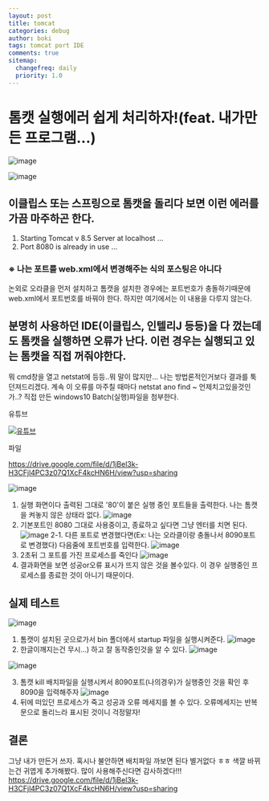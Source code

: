```yaml
---
layout: post
title: tomcat
categories: debug
author: boki
tags: tomcat port IDE
comments: true
sitemap:
  changefreq: daily
  priority: 1.0
---
```


# 톰캣 실행에러 쉽게 처리하자!(feat. 내가만든 프로그램...)

![image](https://user-images.githubusercontent.com/39071798/106701330-d0573300-6629-11eb-810e-4b100bcd0995.png)

![image](https://user-images.githubusercontent.com/39071798/106701352-da793180-6629-11eb-8d38-5f0e225a0b00.png)

## 이클립스 또는 스프링으로 톰캣을 돌리다 보면 이런 에러를 가끔 마주하곤 한다.

1. Starting Tomcat v 8.5 Server at localhost ...
2. Port 8080 is already in use ...

### ※ 나는 포트를 web.xml에서 변경해주는 식의 포스팅은 아니다

논외로 오라클을 먼저 설치하고 톰캣을 설치한 경우에는 포트번호가 충돌하기때문에 web.xml에서 포트번호를 바꿔야 한다. 하지만 여기에서는 이 내용을 다루지 않는다.

## 분명히 사용하던 IDE(이클립스, 인텔리J 등등)을 다 껐는데도 톰캣을 실행하면 오류가 난다. 이런 경우는 실행되고 있는 톰캣을 직접 꺼줘야한다.

뭐 cmd창을 열고 netstat에 등등..뭐 말이 많지만... 나는 방법론적인거보다 결과를 툭 던져드리겠다.
계속 이 오류를 마주칠 때마다 netstat ano find ~ 언제치고있을것인가..?
직접 만든 windows10 Batch(실행)파일을 첨부한다.

유튜브

[![유튜브](https://img.youtube.com/vi/mT1RFsL7cZ0/0.jpg)](https://youtu.be/mT1RFsL7cZ0)

파일

https://drive.google.com/file/d/1jBel3k-H3CFjl4PC3z07Q1XcF4kcHN6H/view?usp=sharing

![image](https://user-images.githubusercontent.com/39071798/106702441-b61e5480-662b-11eb-9cba-59e92c636415.png)

1. 실행 화면이다 출력된 그대로 '80'이 붙은 실행 중인 포트들을 출력한다. 나는 톰캣을 켜놓지 않은 상태라 없다.
   ![image](https://user-images.githubusercontent.com/39071798/106702492-ca625180-662b-11eb-85a6-4e7a9e0cff5a.png)
2. 기본포트인 8080 그대로 사용중이고, 종료하고 싶다면 그냥 엔터를 치면 된다.
   ![image](https://user-images.githubusercontent.com/39071798/106702517-d51ce680-662b-11eb-8049-98728989cb09.png)
   2-1. 다른 포트로 변경했다면(Ex: 나는 오라클이랑 충돌나서 8090포트로 변경했다) 다음줄에 포트번호를 입력한다.
   ![image](https://user-images.githubusercontent.com/39071798/106702552-e0701200-662b-11eb-9773-a3cfc0f42ad4.png)
3. 2초뒤 그 포트를 가진 프로세스를 죽인다
   ![image](https://user-images.githubusercontent.com/39071798/106702587-eebe2e00-662b-11eb-9cd5-ccbbc4af8925.png)
4. 결과화면을 보면 성공or오류 표시가 뜨지 않은 것을 볼수있다. 이 경우 실행중인 프로세스를 종료한 것이 아니기 때문이다.

## 실제 테스트

![image](https://user-images.githubusercontent.com/39071798/106702668-1a411880-662c-11eb-8c18-9971f4e14d96.png)

1. 톰캣이 설치된 곳으로가서 bin 폴더에서 startup 파일을 실행시켜준다.
   ![image](https://user-images.githubusercontent.com/39071798/106702721-32189c80-662c-11eb-9638-edfb5fd8d12f.png)
2. 한글이깨지는건 무시...) 하고 잘 동작중인것을 알 수 있다.
   ![image](https://user-images.githubusercontent.com/39071798/106702862-69874900-662c-11eb-895f-2a1914279a06.png)

![image](https://user-images.githubusercontent.com/39071798/106702819-5b392d00-662c-11eb-9637-7b632561b044.png)

3. 톰캣 kill 배치파일을 실행시켜서 8090포트(나의경우)가 실행중인 것을 확인 후 8090을 입력해주자
   ![image](https://user-images.githubusercontent.com/39071798/106702909-80c63680-662c-11eb-9fe8-6b5b0eec768e.png)
4. 뒤에 떠있던 프로세스가 죽고 성공과 오류 메세지를 볼 수 있다. 오류메세지는 반복문으로 돌리느라 표시된 것이니 걱정말자!

## 결론

그냥 내가 만든거 쓰자. 혹시나 불안하면 배치파일 까보면 된다 별거없다 ㅎㅎ
색깔 바뀌는건 귀엽게 추가해봤다. 많이 사용해주신다면 감사하겠다!!!
https://drive.google.com/file/d/1jBel3k-H3CFjl4PC3z07Q1XcF4kcHN6H/view?usp=sharing
